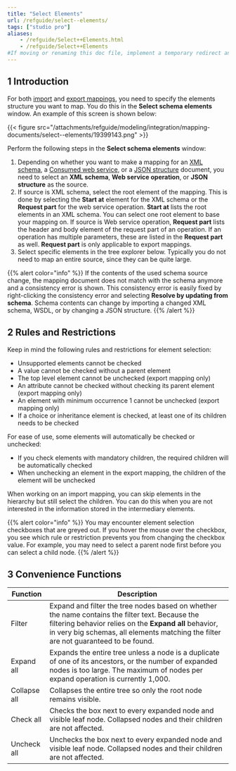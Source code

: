 ```yaml
---
title: "Select Elements"
url: /refguide/select--elements/
tags: ["studio pro"]
aliases:
    - /refguide/Select++Elements.html
    - /refguide/Select++Elements
#If moving or renaming this doc file, implement a temporary redirect and let the respective team know they should update the URL in the product. See Mapping to Products for more details.
---
```


## 1 Introduction

For both [import](/refguide/import-mappings/) and [export mappings](/refguide/export-mappings/), you need to specify the elements structure you want to map. You do this in the **Select schema elements** window. An example of this screen is shown below:

{{< figure src="/attachments/refguide/modeling/integration/mapping-documents/select--elements/19399143.png" >}}

Perform the following steps in the **Select schema elements** window:

1. Depending on whether you want to make a mapping for an [XML schema](/refguide/xml-schemas/), a [Consumed web service](/refguide/consumed-web-services/), or a [JSON structure](/refguide/json-structures/) document, you need to select an **XML schema**, **Web service operation**, or **JSON structure** as the source.
2. If source is XML schema, select the root element of the mapping. This is done by selecting the **Start at** element for the XML schema or the **Request part** for the web service operation. **Start at** lists the root elements in an XML schema. You can select one root element to base your mapping on. If source is Web service operation, **Request part** lists the header and body element of the request part of an operation. If an operation has multiple parameters, these are listed in the **Request part** as well. **Request part** is only applicable to export mappings.
3. Select specific elements in the tree explorer below. Typically you do not need to map an entire source, since they can be quite large.

{{% alert color="info" %}}
If the contents of the used schema source change, the mapping document does not match with the schema anymore and a consistency error is shown. This consistency error is easily fixed by right-clicking the consistency error and selecting **Resolve by updating from schema**. Schema contents can change by importing a changed XML schema, WSDL, or by changing a JSON structure.
{{% /alert %}}

## 2 Rules and Restrictions

Keep in mind the following rules and restrictions for element selection:

* Unsupported elements cannot be checked
* A value cannot be checked without a parent element
* The top level element cannot be unchecked (export mapping only)
* An attribute cannot be checked without checking its parent element (export mapping only)
* An element with minimum occurrence 1 cannot be unchecked (export mapping only)
* If a choice or inheritance element is checked, at least one of its children needs to be checked

For ease of use, some elements will automatically be checked or unchecked:

* If you check elements with mandatory children, the required children will be automatically checked
* When unchecking an element in the export mapping, the children of the element will be unchecked

When working on an import mapping, you can skip elements in the hierarchy but still select the children. You can do this when you are not interested in the information stored in the intermediary elements.

{{% alert color="info" %}}
You may encounter element selection checkboxes that are greyed out. If you hover the mouse over the checkbox, you see which rule or restriction prevents you from changing the checkbox value. For example, you may need to select a parent node first before you can select a child node.
{{% /alert %}}

## 3 Convenience Functions

| Function | Description |
| --- | --- |
| Filter | Expand and filter the tree nodes based on whether the name contains the filter text. Because the filtering behavior relies on the **Expand all** behavior, in very big schemas, all elements matching the filter are not guaranteed to be found. |
| Expand all | Expands the entire tree unless a node is a duplicate of one of its ancestors, or the number of expanded nodes is too large. The maximum of nodes per expand operation is currently 1,000. |
| Collapse all | Collapses the entire tree so only the root node remains visible. |
| Check all | Checks the box next to every expanded node and visible leaf node. Collapsed nodes and their children are not affected. |
| Uncheck all | Unchecks the box next to every expanded node and visible leaf node. Collapsed nodes and their children are not affected. |
